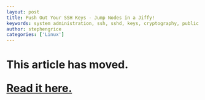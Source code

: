 ```yaml
---
layout: post
title: Push Out Your SSH Keys - Jump Nodes in a Jiffy!
keywords: system administration, ssh, sshd, keys, cryptography, public key, private key, tutorial, learning, education, how to
author: stephengrice
categories: ['Linux']
---
```


<h1>

This article has moved.

<a href="https://linebylinecode.com/2018/04/16/push-out-your-ssh-keys-jump-nodes-in-a-jiffy/">Read it here.</a>

</h1>
